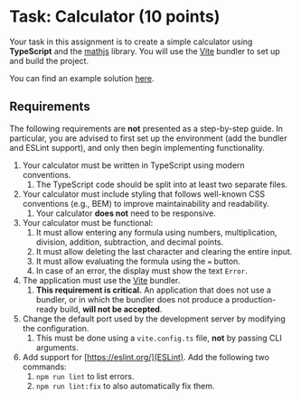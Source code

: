 # Task: Calculator (10 points)

Your task in this assignment is to create a simple calculator using **TypeScript** and the [mathjs](https://www.npmjs.com/package/mathjs) library. You will use the [Vite](https://vite.dev/) bundler to set up and build the project.

You can find an example solution [here](./example.gif).

## Requirements

The following requirements are **not** presented as a step-by-step guide. In particular, you are advised to first set up the environment (add the bundler and ESLint support), and only then begin implementing functionality.

1. Your calculator must be written in TypeScript using modern conventions.
   1. The TypeScript code should be split into at least two separate files.
2. Your calculator must include styling that follows well-known CSS conventions (e.g., BEM) to improve maintainability and readability.
   1. Your calculator **does not** need to be responsive.
3. Your calculator must be functional:
   1. It must allow entering any formula using numbers, multiplication, division, addition, subtraction, and decimal points.
   1. It must allow deleting the last character and clearing the entire input.
   1. It must allow evaluating the formula using the `=` button.
   1. In case of an error, the display must show the text `Error`.
4. The application must use the [Vite](https://vite.dev/) bundler.
   1. **This requirement is critical.** An application that does not use a bundler, or in which the bundler does not produce a production-ready build, **will not be accepted**.
5. Change the default port used by the development server by modifying the configuration.
   1. This must be done using a `vite.config.ts` file, **not** by passing CLI arguments.
6. Add support for [https://eslint.org/](ESLint). Add the following two commands:
   1. `npm run lint` to list errors.
   2. `npm run lint:fix` to also automatically fix them.
